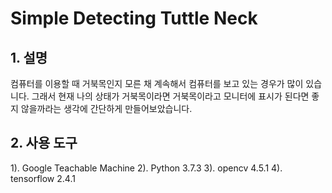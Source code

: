 # Simple Detecting Tuttle Neck

## **1. 설명**
컴퓨터를 이용할 때 거북목인지 모른 채 계속해서 컴퓨터를 보고 있는 경우가 많이 있습니다. 그래서 현재 나의 상태가 거북목이라면 거북목이라고 모니터에 표시가 된다면 좋지 않을까라는 생각에
간단하게 만들어보았습니다.

## **2. 사용 도구**
1). Google Teachable Machine
2). Python 3.7.3
3). opencv 4.5.1
4). tensorflow 2.4.1

